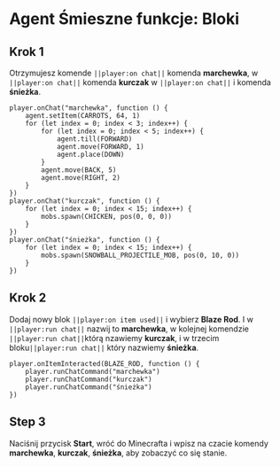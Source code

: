 # Agent Śmieszne funkcje: Bloki

## Krok 1
Otrzymujesz komende ``||player:on chat||`` komenda **marchewka**, w ``||player:on chat||`` komenda **kurczak** w ``||player:on chat||`` i komenda **śnieżka**.

```template
player.onChat("marchewka", function () {
    agent.setItem(CARROTS, 64, 1)
    for (let index = 0; index < 3; index++) {
        for (let index = 0; index < 5; index++) {
            agent.till(FORWARD)
            agent.move(FORWARD, 1)
            agent.place(DOWN)
        }
        agent.move(BACK, 5)
        agent.move(RIGHT, 2)
    }
})
player.onChat("kurczak", function () {
    for (let index = 0; index < 15; index++) {
        mobs.spawn(CHICKEN, pos(0, 0, 0))
    }
})
player.onChat("śnieżka", function () {
    for (let index = 0; index < 15; index++) {
        mobs.spawn(SNOWBALL_PROJECTILE_MOB, pos(0, 10, 0))
    }
})
```

## Krok 2
Dodaj nowy blok ``||player:on item used||`` i wybierz **Blaze Rod**.  I w ``||player:run chat||`` nazwij to  **marchewka**, w kolejnej komendzie ``||player:run chat||``którą nzawiemy **kurczak**, i  w trzecim bloku``||player:run chat||`` który nazwiemy  **śnieżka**.

```blocks
player.onItemInteracted(BLAZE_ROD, function () {
    player.runChatCommand("marchewka")
    player.runChatCommand("kurczak")
    player.runChatCommand("śnieżka")
})
```

## Step 3

Naciśnij przycisk **Start**, wróć do Minecrafta i wpisz na czacie komendy **marchewka**, **kurczak**, **śnieżka**, aby zobaczyć co się stanie.

